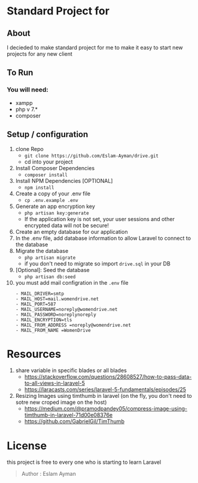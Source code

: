 # Standard Project for 
## About
I decieded to make standard project for me to make it easy to start new projects for any new client

## To Run
### You will need:
- xampp
- php v 7.*
- composer

## Setup / configuration
 1. clone Repo 
    - `git clone https://github.com/Eslam-Ayman/drive.git`
    - cd into your project
 2. Install Composer Dependencies
    - ```composer install```
 3. Install NPM Dependencies [OPTIONAL]
    - `npm install`
 4. Create a copy of your .env file
    - ```cp .env.example .env```
 5. Generate an app encryption key
    - ```php artisan key:generate```
    - If the application key is not set, your user sessions and other encrypted data will not be secure!
 6. Create an empty database for our application
 7. In the .env file, add database information to allow Laravel to connect to the database
 8. Migrate the database
    - `php artisan migrate`
    - if you don't need to migrate so import `drive.sql` in your DB
 9. [Optional]: Seed the database
    - `php artisan db:seed`
10. you must add mail configration in the `.env` file
    ```
    - MAIL_DRIVER=smtp
    - MAIL_HOST=mail.womendrive.net
    - MAIL_PORT=587
    - MAIL_USERNAME=noreply@womendrive.net
    - MAIL_PASSWORD=noreplynoreply
    - MAIL_ENCRYPTION=tls
    - MAIL_FROM_ADDRESS =noreply@womendrive.net
    - MAIL_FROM_NAME =WomenDrive
    ```

# Resources
 1. share variable in specific blades or all blades
    - https://stackoverflow.com/questions/28608527/how-to-pass-data-to-all-views-in-laravel-5
    - https://laracasts.com/series/laravel-5-fundamentals/episodes/25
2. Resizing Images using timthumb in laravel (on the fly, you don't need to sotre new croped image on the host)
    - https://medium.com/@pramodpandey05/compress-image-using-timthumb-in-laravel-71d00e08376e
    - https://github.com/GabrielGil/TimThumb

# License 
this project is free to every one who is starting to learn Laravel
> Author : Eslam Ayman 